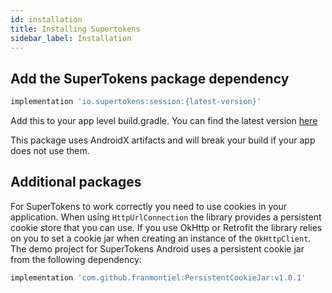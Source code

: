```yaml
---
id: installation
title: Installing Supertokens
sidebar_label: Installation
---
```


## Add the SuperTokens package dependency

```gradle
implementation 'io.supertokens:session:{latest-version}'
```

Add this to your app level build.gradle. You can find the latest version <a href="https://github.com/supertokens/supertokens-android/releases" target="_blank">here</a>

<div class="specialNote">
This package uses AndroidX artifacts and will break your build if your app does not use them.
</div>

## Additional packages

For SuperTokens to work correctly you need to use cookies in your application. When using ```HttpUrlConnection``` the library provides a persistent cookie store that you can use. If you use OkHttp or Retrofit the library relies on you to set a cookie jar when creating an instance of the ```OkHttpClient```. The demo project for SuperTokens Android uses a persistent cookie jar from the following dependency:

```gradle
implementation 'com.github.franmontiel:PersistentCookieJar:v1.0.1'
```